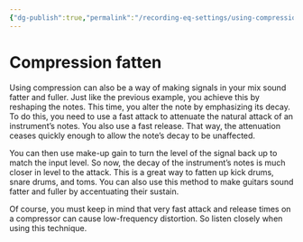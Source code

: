 ```yaml
---
{"dg-publish":true,"permalink":"/recording-eq-settings/using-compression-to-fatten-sounds/","tags":["Keep/Label/Mixing","Keep/Label/Compression"]}
---
```


# Compression fatten

Using compression can also be a way of making signals in your mix sound fatter and fuller. Just like the previous example, you achieve this by reshaping the notes. This time, you alter the note by emphasizing its decay. To do this, you need to use a fast attack to attenuate the natural attack of an instrument’s notes. You also use a fast release. That way, the attenuation ceases quickly enough to allow the note’s decay to be unaffected.

You can then use make-up gain to turn the level of the signal back up to match the input level. So now, the decay of the instrument’s notes is much closer in level to the attack. This is a great way to fatten up kick drums, snare drums, and toms. You can also use this method to make guitars sound fatter and fuller by accentuating their sustain.

Of course, you must keep in mind that very fast attack and release times on a compressor can cause low-frequency distortion. So listen closely when using this technique.